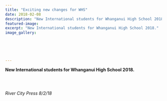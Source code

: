 ```yaml
---
title: "Exciting new changes for WHS"
date: 2018-02-08
description: "New International students for Whanganui High School 2018..."
featured-image: 
excerpt: "New International students for Whanganui High School 2018."
image_gallery:
    
    
    
    
    
---
```


<p><strong>New International students for Whanganui High School 2018.</strong></p>
<p><strong><br /></strong></p>
<p><strong><img src=http://c1940652.r52.cf0.rackcdn.com/5a864192b8d39a42a400075a/overseas-students-writeup-rcp-8-feb.jpg alt="" /></strong></p>
<p><em>River City Press 8/2/18</em></p>

